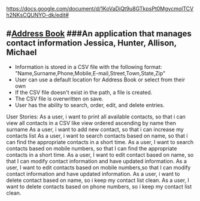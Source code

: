 https://docs.google.com/document/d/1KoVaDiQt9u8GTkpsPt0MgycmolTCVh2NKsCQUNYO-dk/edit#

#[Address Book](https://docs.google.com/document/d/1KoVaDiQt9u8GTkpsPt0MgycmolTCVh2NKsCQUNYO-dk/edit#)
###An application that manages contact information
Jessica, Hunter, Allison, Michael
---
- Information is stored in a CSV file with the following format:
    "Name,Surname,Phone,Mobile,E-mail,Street,Town,State,Zip"
- User can use a default location for Address Book or select from their own
- If the CSV file doesn't exist in the path, a file is created.
- The CSV file is overwritten on save.
- User has the ability to search, order, edit, and delete entries.

User Stories:
    As a user, i want to print all available contacts, so that i can view all contacts in a CSV like view ordered ascending by name then surname
    As a user, i want to add new contact, so that i can increase my contacts list
    As a user, i want to search contacts based on name, so that i can find the appropriate contacts in a short time.
    As a user, I want to search contacts based on mobile numbers, so that I can find the appropriate contacts in a short time.
    As a user, I want to edit contact based on name, so that I can modify contact information and have updated information.
    As a user, I want to edit contacts based on mobile numbers,so that I can modify contact information and have updated information.
    As a user, i want to delete contact based on name, so i keep my contact list clean.
    As a user, I want to delete contacts based on phone numbers, so i keep my contact list clean.